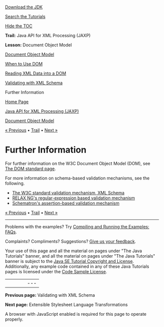 [Download
the JDK](http://java.sun.com/javase/6/download.jsp)
  
[Search the
Tutorials](../../search.html)
  
[Hide the TOC](javascript:toggleLeft())

**Trail:** Java API for XML Processing (JAXP)
  
**Lesson:** Document Object Model

[Document Object Model](index.html)

[When to Use DOM](when.html)

[Reading XML Data into a DOM](readingXML.html)

[Validating with XML Schema](validating.html)

Further Information

[Home Page](../../index.html)
>
[Java API for XML Processing (JAXP)](../index.html)
>
[Document Object Model](index.html)

[« Previous](validating.html) • [Trail](../TOC.html) • [Next »](../xslt/index.html)

# Further Information

For further information on the W3C Document Object Model (DOM), see [The DOM standard page](http://www.w3.org/DOM/).

For more information on schema-based validation mechanisms, see the following.

* [The W3C standard validation mechanism, XML Schema](http://www.w3.org/XML/Schema)
* [RELAX NG's regular-expression based validation mechanism](http://www.oasis-open.org/committees/relax-ng/)
* [Schematron's assertion-based validation mechanism](http://www.ascc.net/xml/resource/schematron/schematron.html)

[« Previous](validating.html)
•
[Trail](../TOC.html)
•
[Next »](../xslt/index.html)

---

Problems with the examples? Try [Compiling and Running
the Examples: FAQs](../../information/run-examples.html).
  
Complaints? Compliments? Suggestions? [Give
us your feedback](http://download.oracle.com/javase/feedback.html).

Your use of this page and all the material on pages under "The Java Tutorials" banner,
and all the material on pages under "The Java Tutorials" banner is subject to the [Java SE Tutorial Copyright
and License](../../information/license.html).
Additionally, any example code contained in any of these Java
Tutorials pages is licensed under the
[Code
Sample License](http://developers.sun.com/license/berkeley_license.html).

|  |  |  |  |  |
| --- | --- | --- | --- | --- |
| |  |  | | --- | --- | | duke image | Oracle logo | | [About Oracle](http://www.oracle.com/us/corporate/index.html) | [Oracle Technology Network](http://www.oracle.com/technology/index.html) | [Terms of Service](https://www.samplecode.oracle.com/servlets/CompulsoryClickThrough?type=TermsOfService) | Copyright © 1995, 2011 Oracle and/or its affiliates. All rights reserved. |

**Previous page:** Validating with XML Schema
  
**Next page:** Extensible Stylesheet Language Transformations




A browser with JavaScript enabled is required for this page to operate properly.